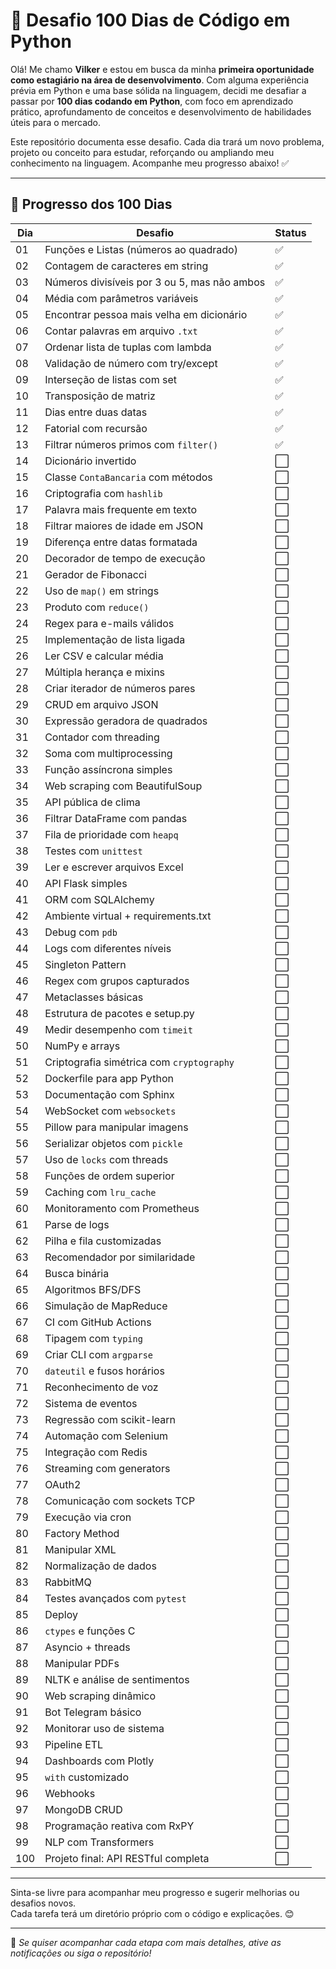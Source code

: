 # 🚀 Desafio 100 Dias de Código em Python

Olá! Me chamo **Vilker** e estou em busca da minha **primeira oportunidade como estagiário na área de desenvolvimento**. Com alguma experiência prévia em Python e uma base sólida na linguagem, decidi me desafiar a passar por **100 dias codando em Python**, com foco em aprendizado prático, aprofundamento de conceitos e desenvolvimento de habilidades úteis para o mercado.

Este repositório documenta esse desafio. Cada dia trará um novo problema, projeto ou conceito para estudar, reforçando ou ampliando meu conhecimento na linguagem. Acompanhe meu progresso abaixo! ✅

---

## 📅 Progresso dos 100 Dias

| Dia | Desafio | Status |
|-----|---------|--------|
| 01 | Funções e Listas (números ao quadrado) | ✅ |
| 02 | Contagem de caracteres em string | ✅ |
| 03 | Números divisíveis por 3 ou 5, mas não ambos | ✅ |
| 04 | Média com parâmetros variáveis | ✅ |
| 05 | Encontrar pessoa mais velha em dicionário | ✅ |
| 06 | Contar palavras em arquivo `.txt` | ✅ |
| 07 | Ordenar lista de tuplas com lambda | ✅ |
| 08 | Validação de número com try/except | ✅ |
| 09 | Interseção de listas com set | ✅ |
| 10 | Transposição de matriz | ✅ |
| 11 | Dias entre duas datas | ✅ |
| 12 | Fatorial com recursão | ✅ |
| 13 | Filtrar números primos com `filter()` | ✅ |
| 14 | Dicionário invertido | ⬜ |
| 15 | Classe `ContaBancaria` com métodos | ⬜ |
| 16 | Criptografia com `hashlib` | ⬜ |
| 17 | Palavra mais frequente em texto | ⬜ |
| 18 | Filtrar maiores de idade em JSON | ⬜ |
| 19 | Diferença entre datas formatada | ⬜ |
| 20 | Decorador de tempo de execução | ⬜ |
| 21 | Gerador de Fibonacci | ⬜ |
| 22 | Uso de `map()` em strings | ⬜ |
| 23 | Produto com `reduce()` | ⬜ |
| 24 | Regex para e-mails válidos | ⬜ |
| 25 | Implementação de lista ligada | ⬜ |
| 26 | Ler CSV e calcular média | ⬜ |
| 27 | Múltipla herança e mixins | ⬜ |
| 28 | Criar iterador de números pares | ⬜ |
| 29 | CRUD em arquivo JSON | ⬜ |
| 30 | Expressão geradora de quadrados | ⬜ |
| 31 | Contador com threading | ⬜ |
| 32 | Soma com multiprocessing | ⬜ |
| 33 | Função assíncrona simples | ⬜ |
| 34 | Web scraping com BeautifulSoup | ⬜ |
| 35 | API pública de clima | ⬜ |
| 36 | Filtrar DataFrame com pandas | ⬜ |
| 37 | Fila de prioridade com `heapq` | ⬜ |
| 38 | Testes com `unittest` | ⬜ |
| 39 | Ler e escrever arquivos Excel | ⬜ |
| 40 | API Flask simples | ⬜ |
| 41 | ORM com SQLAlchemy | ⬜ |
| 42 | Ambiente virtual + requirements.txt | ⬜ |
| 43 | Debug com `pdb` | ⬜ |
| 44 | Logs com diferentes níveis | ⬜ |
| 45 | Singleton Pattern | ⬜ |
| 46 | Regex com grupos capturados | ⬜ |
| 47 | Metaclasses básicas | ⬜ |
| 48 | Estrutura de pacotes e setup.py | ⬜ |
| 49 | Medir desempenho com `timeit` | ⬜ |
| 50 | NumPy e arrays | ⬜ |
| 51 | Criptografia simétrica com `cryptography` | ⬜ |
| 52 | Dockerfile para app Python | ⬜ |
| 53 | Documentação com Sphinx | ⬜ |
| 54 | WebSocket com `websockets` | ⬜ |
| 55 | Pillow para manipular imagens | ⬜ |
| 56 | Serializar objetos com `pickle` | ⬜ |
| 57 | Uso de `locks` com threads | ⬜ |
| 58 | Funções de ordem superior | ⬜ |
| 59 | Caching com `lru_cache` | ⬜ |
| 60 | Monitoramento com Prometheus | ⬜ |
| 61 | Parse de logs | ⬜ |
| 62 | Pilha e fila customizadas | ⬜ |
| 63 | Recomendador por similaridade | ⬜ |
| 64 | Busca binária | ⬜ |
| 65 | Algoritmos BFS/DFS | ⬜ |
| 66 | Simulação de MapReduce | ⬜ |
| 67 | CI com GitHub Actions | ⬜ |
| 68 | Tipagem com `typing` | ⬜ |
| 69 | Criar CLI com `argparse` | ⬜ |
| 70 | `dateutil` e fusos horários | ⬜ |
| 71 | Reconhecimento de voz | ⬜ |
| 72 | Sistema de eventos | ⬜ |
| 73 | Regressão com scikit-learn | ⬜ |
| 74 | Automação com Selenium | ⬜ |
| 75 | Integração com Redis | ⬜ |
| 76 | Streaming com generators | ⬜ |
| 77 | OAuth2 | ⬜ |
| 78 | Comunicação com sockets TCP | ⬜ |
| 79 | Execução via cron | ⬜ |
| 80 | Factory Method | ⬜ |
| 81 | Manipular XML | ⬜ |
| 82 | Normalização de dados | ⬜ |
| 83 | RabbitMQ | ⬜ |
| 84 | Testes avançados com `pytest` | ⬜ |
| 85 | Deploy | ⬜ |
| 86 | `ctypes` e funções C | ⬜ |
| 87 | Asyncio + threads | ⬜ |
| 88 | Manipular PDFs | ⬜ |
| 89 | NLTK e análise de sentimentos | ⬜ |
| 90 | Web scraping dinâmico | ⬜ |
| 91 | Bot Telegram básico | ⬜ |
| 92 | Monitorar uso de sistema | ⬜ |
| 93 | Pipeline ETL | ⬜ |
| 94 | Dashboards com Plotly | ⬜ |
| 95 | `with` customizado | ⬜ |
| 96 | Webhooks | ⬜ |
| 97 | MongoDB CRUD | ⬜ |
| 98 | Programação reativa com RxPY | ⬜ |
| 99 | NLP com Transformers | ⬜ |
| 100 | Projeto final: API RESTful completa | ⬜ |

---

Sinta-se livre para acompanhar meu progresso e sugerir melhorias ou desafios novos.  
Cada tarefa terá um diretório próprio com o código e explicações. 😊

---

📌 _Se quiser acompanhar cada etapa com mais detalhes, ative as notificações ou siga o repositório!_

